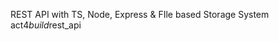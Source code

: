REST API with TS, Node, Express & FIle based Storage System
a c t 4 _ b u i l d _ r e s t _ a p i 
 
 
